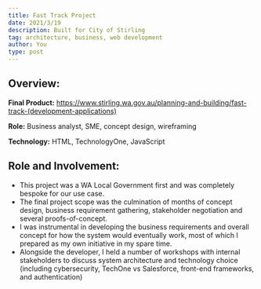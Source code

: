 ```yaml
---
title: Fast Track Project
date: 2021/3/19
description: Built for City of Stirling
tag: architecture, business, web development 
author: You
type: post
---
```


## Overview:

**Final Product:** https://www.stirling.wa.gov.au/planning-and-building/fast-track-(development-applications)

**Role:** Business analyst, SME, concept design, wireframing

**Technology:** HTML, TechnologyOne, JavaScript 

## Role and Involvement: 

* This project was a WA Local Government first and was completely bespoke for our use case.
* The final project scope was the culmination of months of concept design, business requirement gathering, stakeholder negotiation and several proofs-of-concept.
* I was instrumental in developing the business requirements and overall concept for how the system would eventually work, most of which I prepared as my own initiative in my spare time.
* Alongside the developer, I held a number of workshops with internal stakeholders to discuss system architecture and technology choice (including cybersecurity, TechOne vs Salesforce, front-end frameworks, and authentication) 
